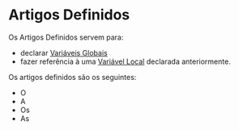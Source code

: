 # Artigos Definidos

Os Artigos Definidos servem para:

* declarar [Variáveis Globais](../../../referencia-tecnica/variaveis/variaveis-globais.md)
* fazer referência à uma [Variável Local](../../../referencia-tecnica/variaveis/variaveis-locais.md) declarada anteriormente.

Os artigos definidos são os seguintes:

* O
* A
* Os
* As
